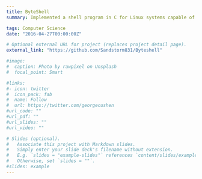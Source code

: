 ```yaml
---
title: ByteShell
summary: Implemented a shell program in C for Linux systems capable of taking command inputs and executing through the kernel

tags: Computer Science
date: "2016-04-27T00:00:00Z"

# Optional external URL for project (replaces project detail page).
external_link: "https://github.com/Sandstorm831/Byteshell"

#image:
#  caption: Photo by rawpixel on Unsplash
#  focal_point: Smart

#links:
#- icon: twitter
#  icon_pack: fab
#  name: Follow
#  url: https://twitter.com/georgecushen
#url_code: ""
#url_pdf: ""
#url_slides: ""
#url_video: ""

# Slides (optional).
#   Associate this project with Markdown slides.
#   Simply enter your slide deck's filename without extension.
#   E.g. `slides = "example-slides"` references `content/slides/example-slides.md`.
#   Otherwise, set `slides = ""`.
#slides: example
---
```

